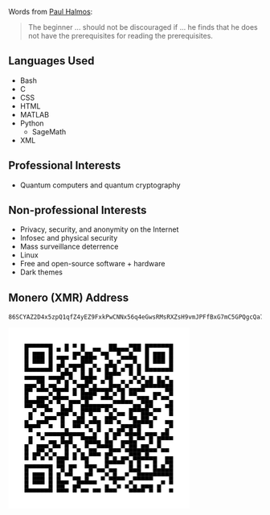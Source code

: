 Words from [Paul Halmos](https://en.wikipedia.org/wiki/Paul_Halmos):

> The beginner ... should not be discouraged if ... he finds that he does not have
> the prerequisites for reading the prerequisites.

## Languages Used

* Bash
* C
* CSS
* HTML
* MATLAB
* Python
    * SageMath
* XML

## Professional Interests

* Quantum computers and quantum cryptography

## Non-professional Interests

* Privacy, security, and anonymity on the Internet
* Infosec and physical security
* Mass surveillance deterrence
* Linux
* Free and open-source software + hardware
* Dark themes

## Monero (XMR) Address

```
86SCYAZ2D4x5zpQ1qfZ4yEZ9FxkPwCNNx56q4eGwsRMsRXZsH9vmJPFfBxG7mC5GPQgcQa7woKhzmer1pyNoEemKMtu5zp4
```

![QR code for my Monero address on GitHub, 86SCYAZ2D4x5zpQ1qfZ4yEZ9FxkPwCNNx56q4eGwsRMsRXZsH9vmJPFfBxG7mC5GPQgcQa7woKhzmer1pyNoEemKMtu5zp4](github_monero.svg "QR Code for my Monero address on GitHub")
